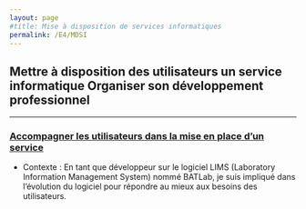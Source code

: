 ```yaml
---
layout: page
#title: Mise à disposition de services informatiques
permalink: /E4/MDSI
---
```

## Mettre à disposition des utilisateurs un service informatique Organiser son développement professionnel
---
### [Accompagner les utilisateurs dans la mise en place d’un service](SP1-5)
- Contexte :
    En tant que développeur sur le logiciel LIMS (Laboratory Information Management System) nommé BATLab, je suis impliqué dans l’évolution du logiciel pour répondre au mieux aux besoins des utilisateurs.